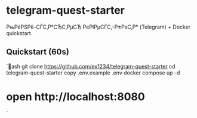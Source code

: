 ﻿# telegram-quest-starter

РњРёРЅРё-СЃС‚Р°СЂС‚РµСЂ РєРІРµСЃС‚-Р±РѕС‚Р° (Telegram) + Docker quickstart.

## Quickstart (60s)
`ash
git clone https://github.com/ex1234/telegram-quest-starter
cd telegram-quest-starter
copy .env.example .env
docker compose up -d
# open http://localhost:8080
`
